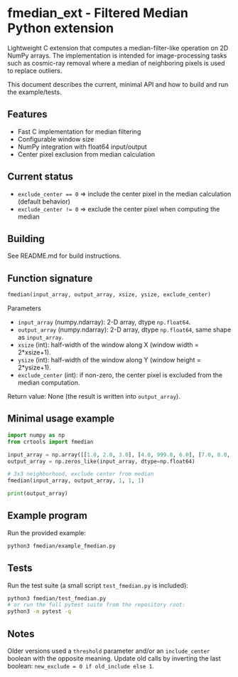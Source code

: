 # fmedian_ext - Filtered Median Python extension

Lightweight C extension that computes a median-filter-like operation on 2D NumPy arrays. The
implementation is intended for image-processing tasks such as cosmic-ray removal where a median of
neighboring pixels is used to replace outliers.

This document describes the current, minimal API and how to build and run the example/tests.

## Features

- Fast C implementation for median filtering
- Configurable window size
- NumPy integration with float64 input/output
- Center pixel exclusion from median calculation
  
## Current status

- `exclude_center == 0` => include the center pixel in the median calculation (default behavior)
- `exclude_center != 0` => exclude the center pixel when computing the median

## Building

See README.md for build instructions.

## Function signature

```python
fmedian(input_array, output_array, xsize, ysize, exclude_center)
```

Parameters

- `input_array` (numpy.ndarray): 2-D array, dtype `np.float64`.
- `output_array` (numpy.ndarray): 2-D array, dtype `np.float64`, same shape as `input_array`.
- `xsize` (int): half-width of the window along X (window width = 2*xsize+1).
- `ysize` (int): half-width of the window along Y (window height = 2*ysize+1).
- `exclude_center` (int): if non-zero, the center pixel is excluded from the median computation.

Return value: None (the result is written into `output_array`).

## Minimal usage example

```python
import numpy as np
from crtools import fmedian

input_array = np.array([[1.0, 2.0, 3.0], [4.0, 999.0, 6.0], [7.0, 8.0, 9.0]], dtype=np.float64)
output_array = np.zeros_like(input_array, dtype=np.float64)

# 3x3 neighborhood, exclude center from median
fmedian(input_array, output_array, 1, 1, 1)

print(output_array)
```

## Example program

Run the provided example:

```bash
python3 fmedian/example_fmedian.py
```

## Tests

Run the test suite (a small script `test_fmedian.py` is included):

```bash
python3 fmedian/test_fmedian.py
# or run the full pytest suite from the repository root:
python3 -m pytest -q
```

## Notes

Older versions used a `threshold` parameter and/or an `include_center` boolean with the
opposite meaning. Update old calls by inverting the last boolean: `new_exclude = 0 if old_include else 1`.
